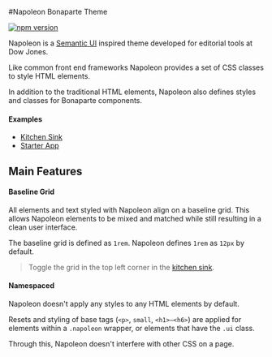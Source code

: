 #Napoleon Bonaparte Theme

[![npm version](https://badge.fury.io/js/bonaparte-theme-napoleon.svg)](http://badge.fury.io/js/bonaparte-theme-napoleon)

Napoleon is a [Semantic UI](http://semantic-ui.com/) inspired theme developed for editorial tools at Dow Jones.

Like common front end frameworks Napoleon provides a set of CSS classes to style HTML elements.

In addition to the traditional HTML elements, Napoleon also defines styles and classes for Bonaparte components.

#### Examples
* [Kitchen Sink](http://bonaparte.github.io/theme-napoleon/examples/kitchen-sink.html)
* [Starter App](http://bonaparte.github.io/starter-vanilla/)

## Main Features

#### Baseline Grid

All elements and text styled with Napoleon align on a baseline grid. This allows Napoleon elements to be mixed and matched while still resulting in a clean user interface.

The baseline grid is defined as `1rem`. Napoleon defines `1rem` as `12px` by default.

> Toggle the grid in the top left corner in the [kitchen sink](http://bonaparte.github.io/theme-napoleon/examples/kitchen-sink.html).

#### Namespaced

Napoleon doesn't apply any styles to any HTML elements by default.

Resets and styling of base tags (`<p>`, `small`, `<h1>–<h6>`) are applied for elements within a `.napoleon` wrapper, or elements that have the `.ui` class.

Through this, Napoleon doesn't interfere with other CSS on a page.
